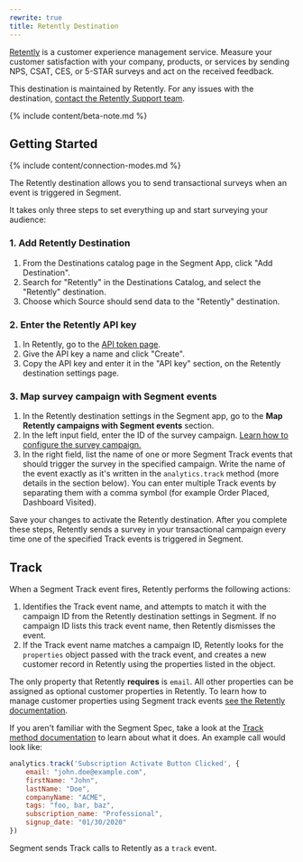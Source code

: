 ```yaml
---
rewrite: true
title: Retently Destination
---
```


[Retently](https://www.retently.com/?utm_source=segmentio&utm_medium=docs&utm_campaign=partners) is a customer experience management service. Measure your customer satisfaction with your company, products, or services by sending NPS, CSAT, CES, or 5-STAR surveys and act on the received feedback.

This destination is maintained by Retently. For any issues with the destination, [contact the Retently Support team](mailto:support@retently.com).

{% include content/beta-note.md %}

## Getting Started

{% include content/connection-modes.md %}

The Retently destination allows you to send transactional surveys when an event is triggered in Segment.

It takes only three steps to set everything up and start surveying your audience:

### 1. Add Retently Destination

1. From the Destinations catalog page in the Segment App, click "Add Destination".
2. Search for "Retently" in the Destinations Catalog, and select the "Retently" destination.
3. Choose which Source should send data to the "Retently" destination.

### 2. Enter the Retently API key

1. In Retently, go to the [API token page](https://app.retently.com/settings/api/tokens).
2. Give the API key a name and click "Create".
3. Copy the API key and enter it in the "API key" section, on the Retently destination settings page.

### 3. Map survey campaign with Segment events

1. In the Retently destination settings in the Segment app, go to the **Map Retently campaigns with Segment events** section.
2. In the left input field, enter the ID of the survey campaign. [Learn how to configure the survey campaign.](https://help.retently.com/en/articles/4097690-set-up-segment-transactional-email-surveys)
3. In the right field, list the name of one or more Segment Track events that should trigger the survey in the specified campaign.
   Write the name of the event exactly as it's written in the `analytics.track` method (more details in the section below). You can enter multiple Track events by separating them with a comma symbol (for example Order Placed, Dashboard Visited).

Save your changes to activate the Retently destination. After you complete these steps, Retently sends a survey in your transactional campaign every time one of the specified Track events is triggered in Segment.


## Track

When a Segment Track event fires, Retently performs the following actions:

1. Identifies the Track event name, and attempts to match it with the campaign ID from the Retently destination settings in Segment. If no campaign ID lists this track event name, then Retently dismisses the event.
2. If the Track event name matches a campaign ID, Retently looks for the `properties` object passed with the track event, and creates a new customer record in Retently using the properties listed in the object.

The only property that Retently  **requires** is `email`. All other properties can be assigned as optional customer properties in Retently. To learn how to manage customer properties using Segment track events [see the Retently documentation](https://help.retently.com/en/articles/4097690-set-up-segment-transactional-email-surveys).

If you aren't familiar with the Segment Spec, take a look at the [Track method documentation](https://segment.com/docs/connections/spec/track/) to learn about what it does. An example call would look like:

```js
analytics.track('Subscription Activate Button Clicked', {
    email: "john.doe@example.com",
    firstName: "John",
    lastName: "Doe",
    companyName: "ACME",
    tags: "foo, bar, baz",
    subscription_name: "Professional",
    signup_date: "01/30/2020"
})
```

Segment sends Track calls to Retently as a `track` event.

